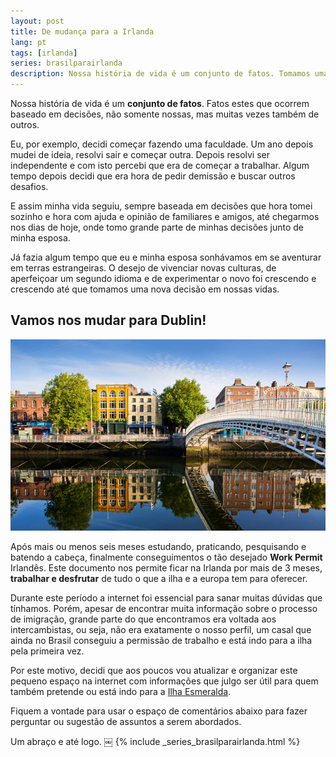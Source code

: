 ```yaml
---
layout: post
title: De mudança para a Irlanda
lang: pt
tags: [irlanda]
series: brasilparairlanda
description: Nossa história de vida é um conjunto de fatos. Tomamos uma decisão que irá mudar completamente nossas vidas. Estamos nos mudando para Dublin, Irlanda.
---
```


Nossa história de vida é um **conjunto de fatos**. Fatos estes que ocorrem baseado em decisões, não somente nossas, mas muitas vezes também de outros.

Eu, por exemplo, decidi começar fazendo uma faculdade. Um ano depois mudei de ideia, resolvi sair e começar outra. Depois resolvi ser independente e com isto percebi que era de começar a trabalhar. Algum tempo depois decidi que era hora de pedir demissão e buscar outros desafios. 

E assim minha vida seguiu, sempre baseada em decisões que hora tomei sozinho e hora com ajuda e opinião de familiares e amigos, até chegarmos nos dias de hoje, onde tomo grande parte de minhas decisões junto de minha esposa.

Já fazia algum tempo que eu e minha esposa sonhávamos em se aventurar em terras estrangeiras. O desejo de vivenciar novas culturas, de aperfeiçoar um segundo idioma e de experimentar o novo foi crescendo e crescendo até que tomamos uma nova decisão em nossas vidas.

## Vamos nos mudar para Dublin!

![](/public/images/2016/12/Hapenny-Bridge-Dublin-362k.jpg)

Após mais ou menos seis meses estudando, praticando, pesquisando e batendo a cabeça, finalmente conseguimentos o tão desejado **Work Permit** Irlandês. Este documento nos permite ficar na Irlanda por mais de 3 meses, **trabalhar e desfrutar** de tudo o que a ilha e a europa tem para oferecer.

Durante este período a internet foi essencial para sanar muitas dúvidas que tínhamos. Porém, apesar de encontrar muita informação sobre o processo de imigração, grande parte do que encontramos era voltada aos intercambistas, ou seja, não era exatamente o nosso perfil, um casal que ainda no Brasil conseguiu a permissão de trabalho e está indo para a ilha pela primeira vez.

Por este motivo, decidi que aos poucos vou atualizar e organizar este pequeno espaço na internet com informações que julgo ser útil para quem também pretende ou está indo para a [Ilha Esmeralda](https://pt.wikipedia.org/wiki/Irlanda_(ilha)).

Fiquem a vontade para usar o espaço de comentários abaixo para fazer perguntar ou sugestão de assuntos a serem abordados.

Um abraço e até logo.
￼
{% include _series_brasilparairlanda.html %}